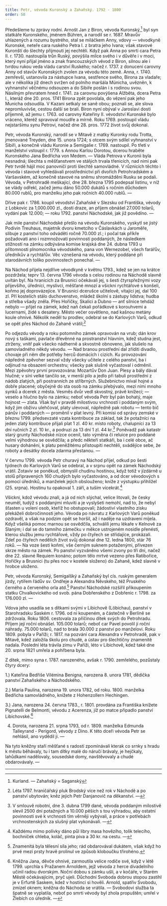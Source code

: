 ```yaml
---
title: Petr, vévoda Kuronský a Zahaňský. 1792 - 1800
order: 50
---
```

Předešleme tu zprávy rodní. Arnošt Jan z Biron, vévoda Kuronský,[^130] byl syn statkáře Kuronského, jménem Bühren, a narodil se r. 1687. Mravův uhlazených a rozumu bystrého, stal se miláčkem Anny, vdovy — vévodkyně Kuronské, neteře cara ruského Petra I. z bratra jeho Ivana; však stavové Kuronští do šlechty přijmouti jej nechtěli. Když pak Anna po smrti cara Petra II. r. 1730. nastoupila trůn Ruský, povýšila milce svého i v důvěře i v moci, který nyní přijal jméno a znak francouzských vévod z Biron, silnou ale i tvrdou rukou veda vládu carství Ruského; načež r. 1737. z donucení carovny Anny od stavův Kuronských zvolen za vévodu této země. Anna, r. 1740. zemřevší, ustanovila za nástupce Ivana, sestřence svého, Birona za vladaře; ale v několika již dnech svržen od polního maršála Münicha, uvězněn, k vyhnanství věčnému odsouzen a do Sibiře poslán i s rodinou svou. Násilným převratem hned r. 1741. za carovnu povýšena Alžběta, dcera Petra I., kteráž dne 20. pros. 1741 Birona zpět povolala, do vězení pak jeho Municha odsoudila. V Kazani setkaly se saně obou; poznali se, ale slova nepromluvivše, cestou další se brali. Biron nyní obýval v Jaroslavi dosti příjemně, až jemu r. 1763. od carovny Kateřiny II. vévodství Kuronské bylo vráceno, kteréž spravoval moudře a mírně. Roku 1769. postoupil vládu nejstaršímu synu Petrovi, načež dne 28. pros. 1772 život svůj dokonal.

Petr, vévoda Kuronský, narodil se v Mitavě z matky Kuronky rodu Trotta, jmenované Treyden, dne 15. unora 1724; s otcem svým sdílel vyhnanství v Sibiři, a konečně vládu Kuronie a Semigalie r. 1769. nastoupil. Po třetí v manželství vstoupil r. 1779. s Annou Karlou Dorotou, dcerou hraběte Kuronského Jana Bedřicha von Medem. — Vláda Petrova v Kuronii byla nesnadná; šlechta s měšťanstvem ve stálých trvala třenicích, nad nimi pak Petr tvrdě hájil moc panovničí proti šlechtě samovládné. V různicích těchto i vévoda i stavové vyhledávali prostřednictví při dvořích Petrohradském a Varšavském, až konečně stavové na sněmu shromážděni Rusku se podali. Vévoda, v Petrohradě meškající, dne 28. března 1795 podepsal listinu, v níž  se vlády odřekl, začež jemu dáno 50.000 dukátů s ročním důchodem 80.000 rublů, pro manželku jeho pak ročních 40.000 rublů. —

Dříve pak r. 1786. koupil vévodství Zahaňské v Slezsku od Františka, vévody z Lobkovic za 1,000.000 zl., dosti draze, an příjem obnášel 27.000 tolarů, vydání pak 12.000; — roku 1792. panství Náchodské, jak již povědíno. —

Jak mile panství Náchodské přešlo na vévodu Kuronského, vyskytl se jistý Podivin Treuhaus, majetník dvoru kmetcího v Čáslavkách u Jaroměře, slibuje z panství toho odváděti ročně 70.000 zl.; i počal tak příkře požadovati ano i rozmnožovati povinnosti poddaných, že následkem stížností na zámku odbývána komise krajská dne 24. dubna 1793 u přítomnosti plnomocníka vévodského, pana von Wernezobel, všech farářův, úředníkův a rychtářův. Věc vznešená na vévodu, který poddané při starodávních toliko povinnostech ponechal. —
 
Na Náchod přijela nejdříve vévodkyně v květnu 1793., kdež se jen na krátce pozdržela; teprv 13. června 1796 vévoda s celou rodinou na Náchodě slavně uvítán byl. Na hranicích za Brusnicí očekávali jej, s šesti čtyrspřežnými vozy přijevšího, úředníci, myslivci, měšťané mnozí a všickni rychtářové s konšeli, koňmo jej doprovázejíce. V Brusnici dcerušce učitelově, vítající jej, dal 100 zl. Pří kostelích stálo duchovenstvo, mládež školní s zástupy lidstva; hudba a střelba všady zněla. Přes Hořičky, Skalici a Dubno — anť silnice tehdáž nebylo — přijel na zámek, kdež naň čekali pořádkové s korouhvemi a lucernami, židé s desatery. Město večer osvětleno, nad kašnou metány koule ohnivé. Několik neděl tu prodlev, odebral se do Karlových Varů, odkud se opět přes Náchod do Zahaně vrátil;[^131] 

Po odjezdu vévody a roku potomního zámek opravován na vrub; dán krov nový s taškami, pavlače dřevěnné na prostranství hlavním, kdež studna jest, ztrženy, vnitř pak všecko nádherně a skvostně obnoveno, jak slušelo na samovladného někdy vévodu. — Nad branou prostřední dal zříditi divadlo, chovaje při něm dle potřeby herců domácích i cizích. Ku provozování nápředně zpěvoher sezval vždy všecky učitele z celého panství, ba i odjinud na obsazení orchestru; všecky pak slušně vyčastoval i odměnil. Mezi zpěvohry první provozována: Mozartův Don Juan. Plesy a bály dával hlučné; v síni velké tančilo se, v menší pilo a jedlo při tabuli prostřední z nádob zlatých, při postranních ze stříbrných. Služebnictvo míval hojné a dobře placené; obyčejně do sta osob na zámku přebývalo, mezi nimi mnoho synků a dcerek z města. Vesměs dvůr vedl skvostný, právě knížecí; — veselo a hlučno bylo na zámku; neboť vévoda Petr byl pán bohatý, maje hojnost — zlata. Však byl v pravdě milostivou vrchností i poddaným svým, když jim obživu ulehčoval, platy ulevoval, nápředně pak robotu — tento bič pánův i poddaných — proměnil v plat levný. Při komisi od správy zemské v březnu 1799. předsevzaté vzata kontribuce za základ, tak že potažníci na jeden zlatý kontribuce přijali plat 1 zl. 40 kr. místo roboty, chalupníci za 13 dní ručních 2 zl. 10 kr., a podruzi za 13 dní 1 zl. 44 kr.[^132]  Poněvadž pak katastr starý grunty Náchodské nízce ocenil, tato výměna či reluice pro poddané velmi výhodnou se osvědčila; a předc někteří statkáři, ba i celé obce, ač husary doháněni, k platu peněžitému přistoupiti nechtěli, svádějíce sebe, že roboty a desátky docela zdarma přestanou. —

V červnu 1799. vévoda Petr churavý na Náchod přijel, odkud po šesti týdnech do Karlových Varů se odebral, a v srpnu opět na zámek Náchodský vrátil. Zotaviv se poněkud, obmyslil chudinu hostinou, když totiž v jízdárně u stolů připravených 160 chudých bylo vyčastováno, a od dcer vévodových s pomocí úředníků, a manželek jejich obslouženo; kníže z výstupku přihlížel (25. srpna). Hostinu tu opakoval 1. září, a tuším vícekrát.[^133] 

Všickni, kdož vévodu znali, a já od nich slýchal, velice litovali, že česky neuměl, tudýž s poddanými mluviti a je vyslyšeti nemohl, nad to, že nebyl šťasten u volení osob, kteříž ho obstupovali; žádostiví vlastního zisku překáželi dobročinnosti jeho. Vévoda po návratu z Karlových Varů poněkud ozdravěl, a však na podzim opět se horšil, až i naděje na uzdravení míjela. Když všeliká pomoc marnou se osvědčila, schválili jemu lékaře v Kelnově za Slaným; i dal se do tamního zámečku v měkce ustrojeném nosidle přenésti, kterou službu jemu rychtářové, vždy po čtyřech se střídajíce, prokázali. Zdeť po čtyřech nedělích život svůj dokonal dne 12. ledna 1800, stár 76 roků. — Na voze šesti koňmi, vše černým suknem potaženými, přivezen skrze město na zámek. Po panství vyzváněno všemi zvony po tři dni, načež dne 22. slavné Requiem konáno; potom tělo mrtvé vezeno přes Ratibořice, Hořičky a Brusnici (tu přes noc v kostele složeno) do Zahaně, kdež slavně v hrobce uloženo.

Petr, vévoda Kuronský, Semigalšký a Zahaňský byl cís. ruským generalem jízdy, rytířem řádův sv. Ondřeje a Alexandra Něvského, též Pruského černého a červeného orla atd.[^134]  Panství Náchodské rozšířil přikoupením statku Chvalkovického od svob. pána Dobřenského z Dobřenic r. 1798. za 176.000 zl. —

Vdova jeho usadila se s dítkami svými v Libichově (Löbichau), panství v Starohradsku Saském r. 1796. od ní koupeném, a částečně v Berlíně se zdržovala. Roku 1806. cestovala za příčinou dítek svých do Petrohradu. Příjem její roční obnášel. 105.000 tolarů; neboť car Pavel povolil jí roční náhrady. 75.000 tolarů, nad to brala 30.000 z panství po manželovi. Roku 1809. pobyla v Paříži; r. 1817. na pozvání cara Alexandra v Petrohradě, pak v Mitavě, kdež založila školu pro chudé, a ústav pro šlechtičny znamenitě nadala. Poslední léta trávila zimu v Paříži, léto v Libichově, kdež také dne 20. srpna 1821 umřela a pohřbena byla.

Z dítek, mimo syna r. 1787. narozeného, avšak r. 1790. zemřelého, pozůstaly čtyry dcery:

1.) Kateřina Bedřiše Vilémina Benigna, narozena 8. unora 1781, dědička panství Zahaňského a Náchodského.

2.) Maria Paulina, narozena 19. unora 1782, od roku. 1800. manželka Bedřicha samovládného, knížete z Hohenzollern Hechingen.

3.) Jana, narozena 24. června 1783., r. 1801. provdána za Františka knížete Pignatelli de Belmonti, vévodu z Acerenza, jíž po matce připadlo panství Libichovské.[^135]

4) Dorota, narozena 21. srpna 1793, od r. 1809. manželka Edmunda Talleyrand - Perigord, vévody z Dino. K této dceři vévoda Petr se nehlásil, ano vydědil ji. —

Na tyto kněžny staří měšťané s radostí zpomínávali kterak co srnky s hradu k městu běhávaly, tu i tam dítky malé do náručí brávaly, je hejčkaly, lahůdkami nadělovaly, sousedské domy, navštěvovaly a chudé obdarovávaly. —

--------

[^130]: Kurland. — Zahaňský =  Saganský

[^131]: Léta 1797. hraničářský pluk Brodský více než rok v Náchodě a po panství ubytován; kněz jejich Petr Danjanovič na děkanství. —

[^132]: V smlouvě robotní, dne 3. dubna 1799 dané, vévoda poddaným milostivě slevil 2500 dní potažných a 10.000 pěších s tou výhradou, aby ostatní povinnosti své k vrchnosti tím věrněji vybývali, a práce v potřebách vrchnostenských za slušný plat vykonávali. —

[^133]: Každému mimo polívky dáno půl libry masa hovězího, tolik telecího, bochníček chleba, koláč, pinta piva a 30 kr. na cestu. —

[^134]: Znamenitá byla tělesní síla jeho; rád obdarovával dukátem, však když ho prvé mezi prsty hravě prolinul ve způsob kloboučku třirohéno.

[^135]: Kněžna Jana, děvče ohnivé, zarmoutila velice rodiče své, když v létě 1799. uprchla s Pražanem Arnoldem, jejž vévoda z herce divadelního učinil radou dvorským. Noční dobou s zámku ušli, a v kočáře, v Starém Městě očekávajícím, pryč ujeli. Důchodní Svoboda dobrou stopou zastihl je v Erfurtě Saskem, kdež v hostinci si hověli. Arnold, spatřiv Svobodu, zmizel oknem; kněžna do Náchoda se vrátila. — Svobodovi služba ta špatně se vyplatila, neboť po smrti vévody byl zhola propuštěn; umřel v Žlebích co úředník. —

